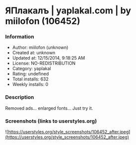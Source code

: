 # ЯПлакалъ | yaplakal.com | by miilofon (106452)

### Information
- Author: miilofon (unknown)
- Created at: unknown
- Updated at: 12/15/2014, 9:18:25 AM
- License: NO-REDISTRIBUTION
- Category: yaplakal
- Rating: undefined
- Total installs: 632
- Weekly installs: 0


### Description
Removed ads... enlarged fonts... Just try it.


### Screenshots (links to userstyles.org)
![https://userstyles.org/style_screenshots/106452_after.jpeg](https://userstyles.org/style_screenshots/106452_after.jpeg)


